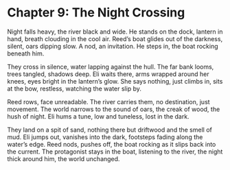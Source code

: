 # Chapter 9: The Night Crossing

Night falls heavy, the river black and wide. He stands on the dock, lantern in hand, breath clouding in the cool air. Reed’s boat glides out of the darkness, silent, oars dipping slow. A nod, an invitation. He steps in, the boat rocking beneath him.

They cross in silence, water lapping against the hull. The far bank looms, trees tangled, shadows deep. Eli waits there, arms wrapped around her knees, eyes bright in the lantern’s glow. She says nothing, just climbs in, sits at the bow, restless, watching the water slip by.

Reed rows, face unreadable. The river carries them, no destination, just movement. The world narrows to the sound of oars, the creak of wood, the hush of night. Eli hums a tune, low and tuneless, lost in the dark.

They land on a spit of sand, nothing there but driftwood and the smell of mud. Eli jumps out, vanishes into the dark, footsteps fading along the water’s edge. Reed nods, pushes off, the boat rocking as it slips back into the current. The protagonist stays in the boat, listening to the river, the night thick around him, the world unchanged. 